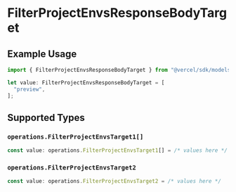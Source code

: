 # FilterProjectEnvsResponseBodyTarget

## Example Usage

```typescript
import { FilterProjectEnvsResponseBodyTarget } from "@vercel/sdk/models/operations/filterprojectenvs.js";

let value: FilterProjectEnvsResponseBodyTarget = [
  "preview",
];
```

## Supported Types

### `operations.FilterProjectEnvsTarget1[]`

```typescript
const value: operations.FilterProjectEnvsTarget1[] = /* values here */
```

### `operations.FilterProjectEnvsTarget2`

```typescript
const value: operations.FilterProjectEnvsTarget2 = /* values here */
```

